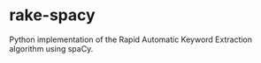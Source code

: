 # rake-spacy

Python implementation of the Rapid Automatic Keyword Extraction algorithm using spaCy.
